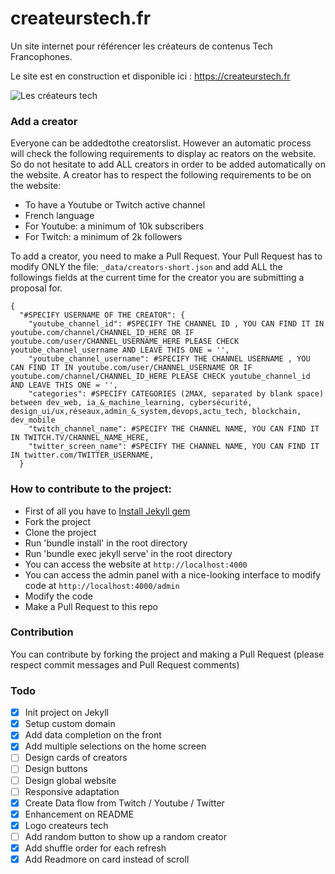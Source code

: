 # createurstech.fr
Un site internet pour référencer les créateurs de contenus Tech Francophones.

Le site est en construction et disponible ici : https://createurstech.fr 

![Les créateurs tech](https://github.com/anisayari/createurstech.fr/blob/main/banner.png?raw=true)

### Add a creator
Everyone can be addedtothe creatorslist. However an automatic process will check the following requirements to display ac reators on the website. So do not hesitate to add ALL creators in order to be added automatically on the website.
A creator has to respect the following requirements to be on the website:
 - To have a Youtube or Twitch active channel
 - French language
 - For Youtube: a minimum of 10k subscribers
 - For Twitch: a minimum of 2k followers
 
To add a creator, you need to make a Pull Request. Your Pull Request has to modify ONLY the file: `_data/creators-short.json` and add ALL the followings fields at the current time for the creator you are submitting a proposal for.

```
{
  "#SPECIFY USERNAME OF THE CREATOR": {
    "youtube_channel_id": #SPECIFY THE CHANNEL ID , YOU CAN FIND IT IN youtube.com/channel/CHANNEL_ID_HERE OR IF youtube.com/user/CHANNEL_USERNAME_HERE PLEASE CHECK youtube_channel_username AND LEAVE THIS ONE = '',
    "youtube_channel_username": #SPECIFY THE CHANNEL USERNAME , YOU CAN FIND IT IN youtube.com/user/CHANNEL_USERNAME OR IF youtube.com/channel/CHANNEL_ID_HERE PLEASE CHECK youtube_channel_id AND LEAVE THIS ONE = '',
    "categories": #SPECIFY CATEGORIES (2MAX, separated by blank space) between dev_web, ia_&_machine_learning, cybersécurité, design_ui/ux,réseaux,admin_&_system,devops,actu_tech, blockchain, dev_mobile
    "twitch_channel_name": #SPECIFY THE CHANNEL NAME, YOU CAN FIND IT IN TWITCH.TV/CHANNEL_NAME_HERE,
    "twitter_screen_name": #SPECIFY THE CHANNEL NAME, YOU CAN FIND IT IN twitter.com/TWITTER_USERNAME,
  }
```

### How to contribute to the project:

- First of all you have to [Install Jekyll gem](https://jekyllrb.com/docs/installation/)
- Fork the project
- Clone the project
- Run 'bundle install' in the root directory
- Run 'bundle exec jekyll serve' in the root directory
- You can access the website at `http://localhost:4000`
- You can access the admin panel with a nice-looking interface to modify code at `http://localhost:4000/admin`
- Modify the code
- Make a Pull Request to this repo


### Contribution
You can contribute by forking the project and making a Pull Request (please respect commit messages and Pull Request comments)
### Todo
- [x] Init project on Jekyll
- [x] Setup custom domain
- [x] Add data completion on the front
- [x] Add multiple selections on the home screen
- [ ] Design cards of creators
- [ ] Design buttons
- [ ] Design global website
- [ ] Responsive adaptation
- [x] Create Data flow from Twitch  / Youtube / Twitter
- [x] Enhancement on README
- [x] Logo createurs tech
- [ ] Add random button to show up a random creator
- [x] Add shuffle order for each refresh
- [x] Add Readmore on card instead of scroll

